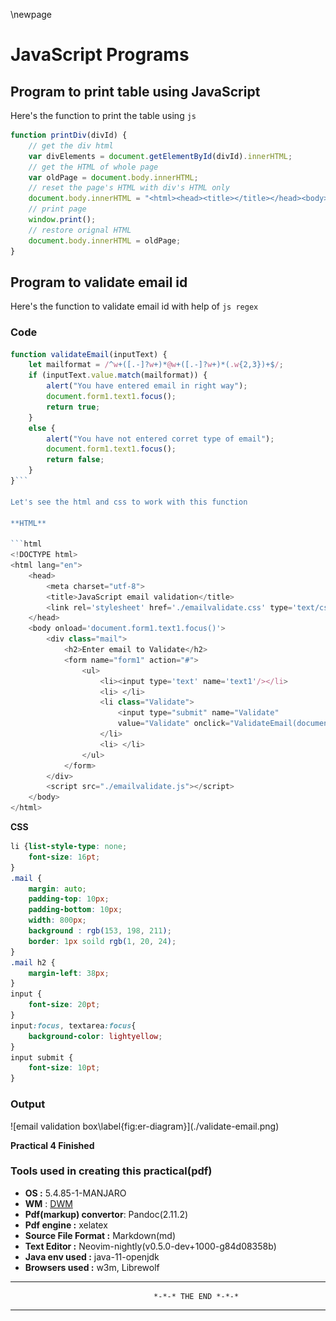 \newpage

# JavaScript Programs

## Program to print table using JavaScript

Here's the function to print the table using `js`

```javascript
function printDiv(divId) {
	// get the div html
	var divElements = document.getElementById(divId).innerHTML;
	// get the HTML of whole page
	var oldPage = document.body.innerHTML;
	// reset the page's HTML with div's HTML only
	document.body.innerHTML = "<html><head><title></title></head><body>" + divElements + "</body>";
	// print page
	window.print();
	// restore orignal HTML
	document.body.innerHTML = oldPage;
}
```

## Program to validate email id

Here's the function to validate email id with help of `js regex`

### Code

```javascript
function validateEmail(inputText) {
	let mailformat = /^w+([.-]?w+)*@w+([.-]?w+)*(.w{2,3})+$/;
	if (inputText.value.match(mailformat)) {
		alert("You have entered email in right way");
		document.form1.text1.focus();
		return true;
	}
	else {
		alert("You have not entered corret type of email");
		document.form1.text1.focus();
		return false;
	}
}```

Let's see the html and css to work with this function

**HTML**

```html
<!DOCTYPE html>
<html lang="en">
	<head>
		<meta charset="utf-8">
		<title>JavaScript email validation</title>
		<link rel='stylesheet' href='./emailvalidate.css' type='text/css' />
	</head>
	<body onload='document.form1.text1.focus()'>
		<div class="mail">
			<h2>Enter email to Validate</h2>
			<form name="form1" action="#">
				<ul>
					<li><input type='text' name='text1'/></li>
					<li> </li>
					<li class="Validate">
						<input type="submit" name="Validate"
						value="Validate" onclick="ValidateEmail(document.form1.text1)"/>
					</li>
					<li> </li>
				</ul>
			</form>
		</div>
		<script src="./emailvalidate.js"></script>
	</body>
</html>
```

**CSS**

```css
li {list-style-type: none;
	font-size: 16pt;
}
.mail {
	margin: auto;
	padding-top: 10px;
	padding-bottom: 10px;
	width: 800px;
	background : rgb(153, 198, 211);
	border: 1px soild rgb(1, 20, 24);
}
.mail h2 {
	margin-left: 38px;
}
input {
	font-size: 20pt;
}
input:focus, textarea:focus{
	background-color: lightyellow;
}
input submit {
	font-size: 10pt;
}
```

### Output

<div id="fig:validate email">
![email validation box\label{fig:er-diagram}](./validate-email.png)

</div>

**Practical 4 Finished**


### Tools used in creating this practical(pdf)

* **OS                     :** 5.4.85-1-MANJARO
* **WM**                   : [DWM](https://dwm.suckless.org)
* **Pdf(markup) convertor**: Pandoc(2.11.2)
* **Pdf engine             :** xelatex
* **Source File Format     :** Markdown(md)
* **Text Editor            :** Neovim-nightly(v0.5.0-dev+1000-g84d08358b)
* **Java env used          :** java-11-openjdk
* **Browsers used          :** w3m, Librewolf

---
									*-*-* THE END *-*-*
---
